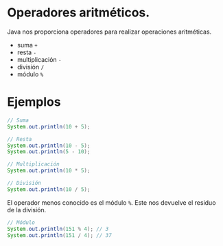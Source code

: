 # Operadores aritméticos.
Java nos proporciona operadores para realizar operaciones aritméticas.
- suma `+`
- resta `-`
- multiplicación `-`
- división `/`
- módulo `%`

# Ejemplos
```java
// Suma
System.out.println(10 + 5);

// Resta
System.out.println(10 - 5);
System.out.println(5 - 10);

// Multiplicación
System.out.println(10 * 5);

// División
System.out.println(10 / 5);
```
El operador menos conocido es el módulo `%`. Este nos devuelve el residuo de la división.
```java
// Módulo
System.out.println(151 % 4); // 3
System.out.println(151 / 4); // 37
```
